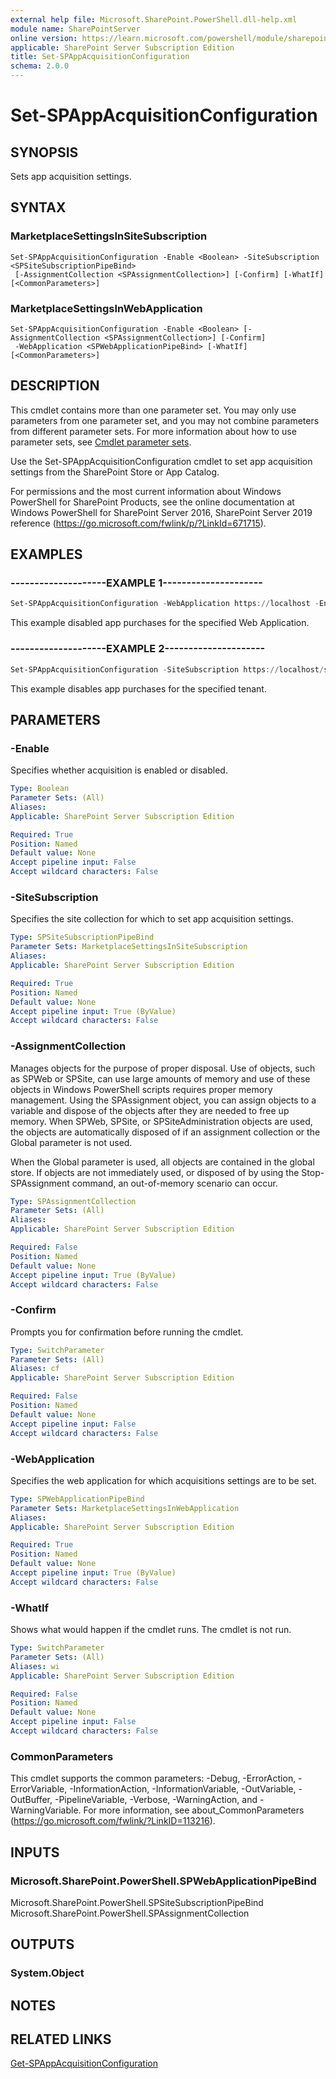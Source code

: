 ```yaml
---
external help file: Microsoft.SharePoint.PowerShell.dll-help.xml
module name: SharePointServer
online version: https://learn.microsoft.com/powershell/module/sharepoint-server/set-spappacquisitionconfiguration
applicable: SharePoint Server Subscription Edition
title: Set-SPAppAcquisitionConfiguration
schema: 2.0.0
---
```


# Set-SPAppAcquisitionConfiguration

## SYNOPSIS
Sets app acquisition settings.

## SYNTAX

### MarketplaceSettingsInSiteSubscription
```
Set-SPAppAcquisitionConfiguration -Enable <Boolean> -SiteSubscription <SPSiteSubscriptionPipeBind>
 [-AssignmentCollection <SPAssignmentCollection>] [-Confirm] [-WhatIf] [<CommonParameters>]
```

### MarketplaceSettingsInWebApplication
```
Set-SPAppAcquisitionConfiguration -Enable <Boolean> [-AssignmentCollection <SPAssignmentCollection>] [-Confirm]
 -WebApplication <SPWebApplicationPipeBind> [-WhatIf] [<CommonParameters>]
```

## DESCRIPTION
This cmdlet contains more than one parameter set. You may only use parameters from one parameter set, and you may not combine parameters from different parameter sets. For more information about how to use parameter sets, see [Cmdlet parameter sets](https://learn.microsoft.com/powershell/scripting/developer/cmdlet/cmdlet-parameter-sets).

Use the Set-SPAppAcquisitionConfiguration cmdlet to set app acquisition settings from the SharePoint Store or App Catalog.

For permissions and the most current information about Windows PowerShell for SharePoint Products, see the online documentation at Windows PowerShell for SharePoint Server 2016, SharePoint Server 2019 reference (https://go.microsoft.com/fwlink/p/?LinkId=671715).


## EXAMPLES

### --------------------EXAMPLE 1---------------------
```powershell
Set-SPAppAcquisitionConfiguration -WebApplication https://localhost -Enable:$false
```

This example disabled app purchases for the specified Web Application.

### --------------------EXAMPLE 2---------------------
```powershell
Set-SPAppAcquisitionConfiguration -SiteSubscription https://localhost/sites/SharePointOnlineAdmin1 -Enable:$false
```

This example disables app purchases for the specified tenant.


## PARAMETERS

### -Enable
Specifies whether acquisition is enabled or disabled.


```yaml
Type: Boolean
Parameter Sets: (All)
Aliases: 
Applicable: SharePoint Server Subscription Edition

Required: True
Position: Named
Default value: None
Accept pipeline input: False
Accept wildcard characters: False
```

### -SiteSubscription
Specifies the site collection for which to set app acquisition settings.


```yaml
Type: SPSiteSubscriptionPipeBind
Parameter Sets: MarketplaceSettingsInSiteSubscription
Aliases: 
Applicable: SharePoint Server Subscription Edition

Required: True
Position: Named
Default value: None
Accept pipeline input: True (ByValue)
Accept wildcard characters: False
```

### -AssignmentCollection
Manages objects for the purpose of proper disposal. Use of objects, such as SPWeb or SPSite, can use large amounts of memory and use of these objects in Windows PowerShell scripts requires proper memory management. Using the SPAssignment object, you can assign objects to a variable and dispose of the objects after they are needed to free up memory. When SPWeb, SPSite, or SPSiteAdministration objects are used, the objects are automatically disposed of if an assignment collection or the Global parameter is not used.

When the Global parameter is used, all objects are contained in the global store. If objects are not immediately used, or disposed of by using the Stop-SPAssignment command, an out-of-memory scenario can occur.


```yaml
Type: SPAssignmentCollection
Parameter Sets: (All)
Aliases: 
Applicable: SharePoint Server Subscription Edition

Required: False
Position: Named
Default value: None
Accept pipeline input: True (ByValue)
Accept wildcard characters: False
```

### -Confirm
Prompts you for confirmation before running the cmdlet.


```yaml
Type: SwitchParameter
Parameter Sets: (All)
Aliases: cf
Applicable: SharePoint Server Subscription Edition

Required: False
Position: Named
Default value: None
Accept pipeline input: False
Accept wildcard characters: False
```

### -WebApplication
Specifies the web application for which acquisitions settings are to be set.


```yaml
Type: SPWebApplicationPipeBind
Parameter Sets: MarketplaceSettingsInWebApplication
Aliases: 
Applicable: SharePoint Server Subscription Edition

Required: True
Position: Named
Default value: None
Accept pipeline input: True (ByValue)
Accept wildcard characters: False
```

### -WhatIf
Shows what would happen if the cmdlet runs.
The cmdlet is not run.


```yaml
Type: SwitchParameter
Parameter Sets: (All)
Aliases: wi
Applicable: SharePoint Server Subscription Edition

Required: False
Position: Named
Default value: None
Accept pipeline input: False
Accept wildcard characters: False
```

### CommonParameters
This cmdlet supports the common parameters: -Debug, -ErrorAction, -ErrorVariable, -InformationAction, -InformationVariable, -OutVariable, -OutBuffer, -PipelineVariable, -Verbose, -WarningAction, and -WarningVariable. For more information, see about_CommonParameters (https://go.microsoft.com/fwlink/?LinkID=113216).

## INPUTS

### Microsoft.SharePoint.PowerShell.SPWebApplicationPipeBind
Microsoft.SharePoint.PowerShell.SPSiteSubscriptionPipeBind
Microsoft.SharePoint.PowerShell.SPAssignmentCollection

## OUTPUTS

### System.Object

## NOTES

## RELATED LINKS

[Get-SPAppAcquisitionConfiguration](Get-SPAppAcquisitionConfiguration.md)
